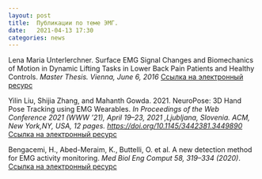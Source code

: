 ```yaml
---
layout: post
title:  Публикации по теме ЭМГ.
date:   2021-04-13 17:30
categories: news
---
```


Lena Maria Unterlerchner. Surface EMG Signal Changes and Biomechanics of Motion in Dynamic Lifting Tasks in Lower Back Pain Patients and Healthy Controls. _Master Thesis. Vienna, June 6, 2016_ [Ссылка на электронный ресурс](https://static1.squarespace.com/static/559921a3e4b02c1d7480f8f4/t/596cb0a0d7bdce8ed6962eb1/1500295349541/Unterlerchner+Lena+Maria_865.PDF)

Yilin Liu, Shijia Zhang, and Mahanth Gowda. 2021. NeuroPose: 3D Hand Pose Tracking using EMG Wearables. _In Proceedings of the Web Conference 2021 (WWW ’21), April 19–23, 2021 ,Ljubljana, Slovenia. ACM, New York,NY, USA, 12 pages. https://doi.org/10.1145/3442381.3449890_ [Ссылка на электронный ресурс](http://www.cse.psu.edu/~mkg31/papers/Neuropose_www.pdf)

Bengacemi, H., Abed-Meraim, K., Buttelli, O. et al. A new detection method for EMG activity monitoring. _Med Biol Eng Comput 58, 319–334 (2020)_. [Ссылка на электронный ресурс](https://pubmed.ncbi.nlm.nih.gov/31848976/)
